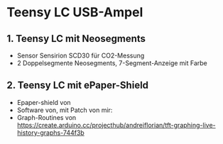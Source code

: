 # Teensy LC USB-Ampel

## 1. Teensy LC mit Neosegments

* Sensor Sensirion SCD30 für CO2-Messung
* 2 Doppelsegmente Neosegments, 7-Segment-Anzeige mit Farbe


## 2. Teensy LC mit ePaper-Shield 

* Epaper-shield von 
* Software von, mit Patch von mir: 
* Graph-Routines von https://create.arduino.cc/projecthub/andreiflorian/tft-graphing-live-history-graphs-744f3b

